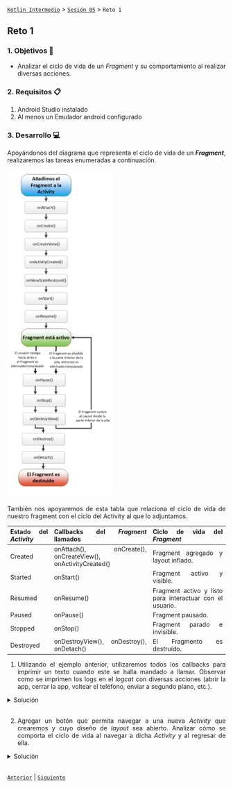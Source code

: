 [`Kotlin Intermedio`](../../Readme.md) > [`Sesión 05`](../Readme.md) > `Reto 1`
	
## Reto 1 

<div style="text-align: justify;">

### 1. Objetivos :dart:

- Analizar el ciclo de vida de un _Fragment_ y su comportamiento al realizar diversas acciones.

### 2. Requisitos :clipboard:

1. Android Studio instalado
2. Al menos un Emulador android configurado

### 3. Desarrollo :computer:

Apoyándonos del diagrama que representa el ciclo de vida de un ___Fragment___, realizaremos las tareas enumeradas a continuación.

 <img src="../images/fragment-cycle.png">
 
 
 También nos apoyaremos de esta tabla que relaciona el ciclo de vida de nuestro fragment con el ciclo del Activity al que lo adjuntamos.
 
 
Estado del _Activity_ |	Callbacks del _Fragment_ llamados |	Ciclo de vida del _Fragment_
--- | --- | ---
Created	| onAttach(), onCreate(), onCreateView(), onActivityCreated() | Fragment agregado y layout inflado.
Started |	onStart() | Fragment activo y visible.
Resumed |	onResume() | Fragment activo y listo para interactuar con el usuario.
Paused |	onPause() | Fragment pausado.
Stopped	| onStop() | Fragment parado e invisible.
Destroyed |	onDestroyView(), onDestroy(), onDetach() | El Fragmento es destruído.


1. Utilizando el ejemplo anterior, utilizaremos todos los callbacks para imprimir un texto cuando este se halla mandado a llamar. Observar como se imprimen los logs en el _logcat_ con diversas acciones (abrir la app, cerrar la app, voltear el teléfono, enviar a segundo plano, etc.).


<details><summary>Solución</summary>
<p>

```kotlin

 override fun onAttach(context: Context) {
        Log.d("Fragment", "onAttach llamado")
        super.onAttach(context)
    }

    override fun onCreate(savedInstanceState: Bundle?) {
        Log.d("Fragment", "onCreate llamado")
        super.onCreate(savedInstanceState)
    }

    override fun onCreateView(
        inflater: LayoutInflater,
        container: ViewGroup?,
        savedInstanceState: Bundle?
    ): View {
        // Inflate the layout for this fragment
        val root = inflater.inflate(R.layout.fragment_layout, container, false)
        Log.d("Fragment", "onCreateView llamado")
        return root
    }

    override fun onActivityCreated(savedInstanceState: Bundle?) {
        Log.d("Fragment", "onActivityCreated llamado")
        super.onActivityCreated(savedInstanceState)
    }

    override fun onStart() {
        Log.d("Fragment", "onStart llamado")
        super.onStart()
    }

    override fun onResume() {
        Log.d("Fragment", "onResume llamado")
        super.onResume()
    }

    override fun onPause() {
        Log.d("Fragment", "onPause llamado")
        super.onPause()
    }

    override fun onStop() {
        Log.d("Fragment", "onStop llamado")
        super.onStop()
    }

    override fun onDestroyView() {
        Log.d("Fragment", "onDestroyView llamado")
        super.onDestroyView()
    }

    override fun onDestroy() {
        Log.d("Fragment", "onDestroy llamado")
        super.onDestroy()
    }

    override fun onDetach() {
        Log.d("Fragment", "onDetach llamado")
        super.onDetach()
    }
```

</p>
</details>
<br/>

2. Agregar un botón que permita navegar a una nueva _Activity_ que crearemos y cuyo diseño de _layout_ sea abierto. Analizar cómo se comporta el ciclo de vida al navegar a dicha _Activity_ y al regresar de ella.

<details><summary>Solución</summary>
<p>

Dentro del _layout_ del _Fragment_ crearemos un botón, el código xml queda similar al siguiente:

```xml
<Button
        android:id="@+id/button"
        android:text="Siguiente"
        app:layout_constraintTop_toBottomOf="@id/imageView"
        app:layout_constraintStart_toStartOf="parent"
        app:layout_constraintEnd_toEndOf="parent"
        android:layout_width="wrap_content"
        android:layout_height="wrap_content"/>
```


El callback ___onCreateView___ debe quedar parecido a lo siguiente
	
```kotlin
    override fun onCreateView(
        inflater: LayoutInflater,
        container: ViewGroup?,
        savedInstanceState: Bundle?
    ): View {
        // Inflate the layout for this fragment
        val root = inflater.inflate(R.layout.fragment_layout, container, false)

        Log.d("Fragment", "onCreateView llamado")
        val btn = root.findViewById<Button>(R.id.button)
        btn.setOnClickListener {
            val intent = Intent(activity, OtherActivity::class.java)
            startActivity(intent)
        }


        return root
    }
```

mediante la variable ___root___ podemos encontrar nuestra representación del botón creado y poder asignarle un _listener_ al darle click. Ahí, podemos declarar un ___Intent___ que nos lleve al nuevo ___Activity___.

</p>
</details>
<br/>

[`Anterior`](../Ejemplo-01/Readme.md) | [`Siguiente`](../Ejemplo-02/Readme.md)




</div>
